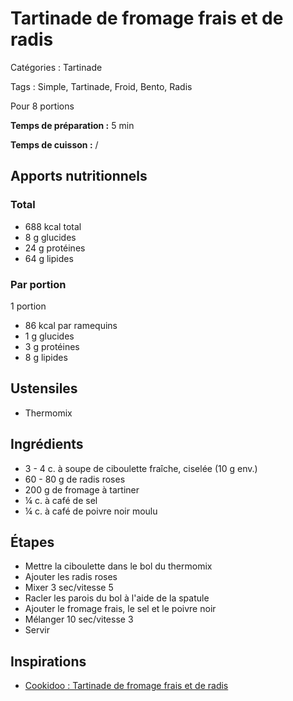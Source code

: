 # Tartinade de fromage frais et de radis

Catégories : Tartinade

Tags : Simple, Tartinade, Froid, Bento, Radis

Pour 8 portions

**Temps de préparation :** 5 min

**Temps de cuisson :** /

## Apports nutritionnels

### Total

* 688 kcal total
* 8 g glucides
* 24 g protéines
* 64 g lipides

### Par portion

1 portion

* 86 kcal par ramequins
* 1 g glucides
* 3 g protéines
* 8 g lipides

## Ustensiles

* Thermomix

## Ingrédients

* 3 - 4 c. à soupe de ciboulette fraîche, ciselée (10 g env.)
* 60 - 80 g de radis roses
* 200 g de fromage à tartiner
* ¼ c. à café de sel
* ¼ c. à café de poivre noir moulu

## Étapes

* Mettre la ciboulette dans le bol du thermomix
* Ajouter les radis roses
* Mixer 3 sec/vitesse 5
* Racler les parois du bol à l'aide de la spatule
* Ajouter le fromage frais, le sel et le poivre noir
* Mélanger 10 sec/vitesse 3
* Servir

## Inspirations

* [Cookidoo : Tartinade de fromage frais et de radis](https://cookidoo.fr/recipes/recipe/fr-FR/r54122)
